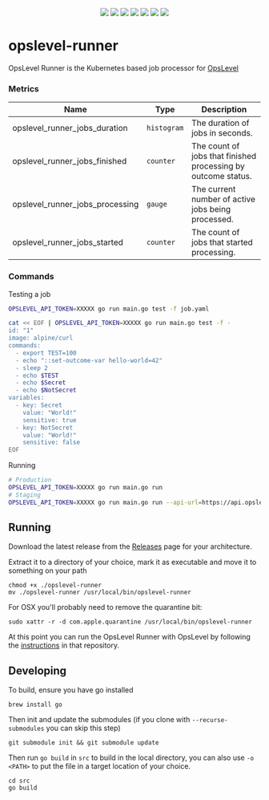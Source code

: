 <p align="center">
    <a href="https://github.com/OpsLevel/opslevel-runner/blob/main/LICENSE" alt="License">
        <img src="https://img.shields.io/github/license/OpsLevel/opslevel-runner.svg" /></a>
    <a href="https://goreportcard.com/report/github.com/OpsLevel/opslevel-runner" alt="Go Report Card">
        <img src="https://goreportcard.com/badge/github.com/OpsLevel/opslevel-runner" /></a>
    <a href="https://GitHub.com/OpsLevel/opslevel-runner/releases/" alt="Release">
        <img src="https://img.shields.io/github/v/release/OpsLevel/opslevel-runner" /></a>  
    <a href="https://masterminds.github.io/stability/experimental.html" alt="Stability: Experimental">
        <img src="https://masterminds.github.io/stability/experimental.svg" /></a>  
    <a href="https://github.com/OpsLevel/opslevel-runner/graphs/contributors" alt="Contributors">
        <img src="https://img.shields.io/github/contributors/OpsLevel/opslevel-runner" /></a>
    <a href="https://github.com/OpsLevel/opslevel-runner/pulse" alt="Activity">
        <img src="https://img.shields.io/github/commit-activity/m/OpsLevel/opslevel-runner" /></a>
    <a href="https://github.com/OpsLevel/opslevel-runner/releases" alt="Downloads">
        <img src="https://img.shields.io/github/downloads/OpsLevel/opslevel-runner/total" /></a>
</p>

# opslevel-runner
OpsLevel Runner is the Kubernetes based job processor for [OpsLevel](https://www.opslevel.com/)

### Metrics

| Name | Type | Description |
| --- | --- | --- |
| opslevel_runner_jobs_duration | `histogram` | The duration of jobs in seconds. |
| opslevel_runner_jobs_finished | `counter` | The count of jobs that finished processing by outcome status. |
| opslevel_runner_jobs_processing | `gauge` | The current number of active jobs being processed. |
| opslevel_runner_jobs_started | `counter` | The count of jobs that started processing. |


### Commands

Testing a job

```sh
OPSLEVEL_API_TOKEN=XXXXX go run main.go test -f job.yaml

cat << EOF | OPSLEVEL_API_TOKEN=XXXXX go run main.go test -f -
id: "1"
image: alpine/curl
commands:
  - export TEST=100
  - echo "::set-outcome-var hello-world=42"
  - sleep 2
  - echo $TEST
  - echo $Secret
  - echo $NotSecret
variables:
  - key: Secret
    value: "World!"
    sensitive: true
  - key: NotSecret
    value: "World!"
    sensitive: false
EOF
```

Running

```sh
# Production
OPSLEVEL_API_TOKEN=XXXXX go run main.go run 
# Staging
OPSLEVEL_API_TOKEN=XXXXX go run main.go run --api-url=https://api.opslevel-staging.com/graphql --app-url=https://app.opslevel-staging.com  
```

## Running

Download the latest release from the [Releases](https://github.com/OpsLevel/opslevel-runner/releases/) page for your architecture.

Extract it to a directory of your choice, mark it as executable and move it to something on your path

```
chmod +x ./opslevel-runner
mv ./opslevel-runner /usr/local/bin/opslevel-runner
```

For OSX you'll probably need to remove the quarantine bit:

```
sudo xattr -r -d com.apple.quarantine /usr/local/bin/opslevel-runner
```

At this point you can run the OpsLevel Runner with OpsLevel by following the [instructions](https://gitlab.com/jklabsinc/OpsLevel/-/blob/master/CONTRIBUTING.md#OpsLevel-Runner) in that repository.

## Developing

To build, ensure you have go installed

```
brew install go
```

Then init and update the submodules (if you clone with `--recurse-submodules` you can skip this step)

```
git submodule init && git submodule update
```

Then run `go build` in `src` to build in the local directory, you can also use `-o <PATH>` to put the file in a target location of your choice.

```
cd src
go build
```
